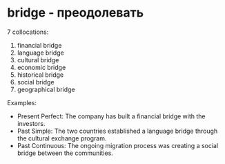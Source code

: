 # bridge - преодолевать


7 collocations:

1. financial bridge
2. language bridge
3. cultural bridge
4. economic bridge
5. historical bridge
6. social bridge
7. geographical bridge

Examples:

- Present Perfect: The company has built a financial bridge with the investors.
- Past Simple: The two countries established a language bridge through the cultural exchange program.
- Past Continuous: The ongoing migration process was creating a social bridge between the communities.
